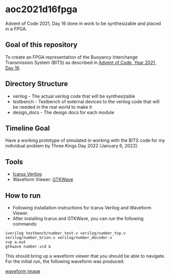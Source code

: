 # aoc2021d16fpga
Advent of Code 2021, Day 16 done in work to be synthesizable and placed in a FPGA.

## Goal of this repository
To create an FPGA representation of the Buoyancy Interchange Transmission System (BITS) as
described in [Advent of Code, Year 2021, Day 16](https://adventofcode.com/2021/day/16).

## Directory Structure
* verilog - The actual verilog code that will be synthesizable
* testbench - Testbench of external devices to the verilog code that will be needed in the real world to make it
* design_docs - The design docs for each module

## Timeline Goal
Have a working prototype of simulated in working with the BITS code for my individual problem by 
Three Kings Day 2022 (January 6, 2022).

## Tools
* [Icarus Verilog](http://iverilog.icarus.com/home)
* Waveform Viewer: [GTKWave](http://gtkwave.sourceforge.net/)

## How to run
* Following installation instructions for Icarus Verilog and Waveform Viewer.
* After installing Icarus and GTKWave, you can run the following commands:

```
iverilog testbench/number_test.v verilog/number_top.v verilog/number_brian.v verilog/number_decoder.v
vvp a.out
gtkwave number.vcd &
```

This should bring up a waveform viewer that you should be able to navigate.  For the initial run, the following
waveform was produced:

[waveform image](screenshots/number_waveform.png)